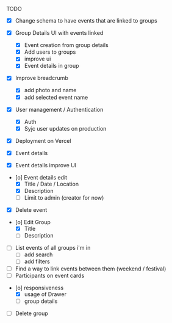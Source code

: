 TODO

- [x] Change schema to have events that are linked to groups
- [x] Group Details UI with events linked
  - [x] Event creation from group details
  - [x] Add users to groups
  - [x] improve ui
  - [x] Event details in group
- [x] Improve breadcrumb
  - [x] add photo and name
  - [x] add selected event name
- [x] User management / Authentication
  - [x] Auth
  - [x] Syjc user updates on production
- [x] Deployment on Vercel
- [x] Event details

- [x] Event details improve UI

- [o] Event details edit
  - [x] Title / Date / Location
  - [x] Description
  - [ ] Limit to admin (creator for now)
- [x] Delete event
- [o] Edit Group
  - [x] Title
  - [ ] Description
- [ ] List events of all groups i'm in
  - [ ] add search
  - [ ] add filters
- [ ] Find a way to link events between them (weekend / festival)
- [ ] Participants on event cards
- [o] responsiveness
  - [x] usage of Drawer
  - [ ] group details
- [ ] Delete group
